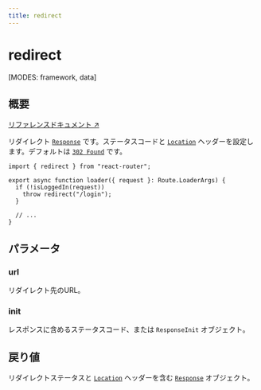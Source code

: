 ```yaml
---
title: redirect
---
```


# redirect

<!--
⚠️ ⚠️ IMPORTANT ⚠️ ⚠️ 

Thank you for helping improve our documentation!

This file is auto-generated from the JSDoc comments in the source
code, so please edit the JSDoc comments in the file below and this
file will be re-generated once those changes are merged.

https://github.com/remix-run/react-router/blob/main/packages/react-router/lib/router/utils.ts
-->

[MODES: framework, data]

## 概要

[リファレンスドキュメント ↗](https://api.reactrouter.com/v7/variables/react_router.redirect.html)

リダイレクト [`Response`](https://developer.mozilla.org/en-US/docs/Web/API/Response) です。ステータスコードと [`Location`](https://developer.mozilla.org/en-US/docs/Web/HTTP/Headers/Location) ヘッダーを設定します。デフォルトは [`302 Found`](https://developer.mozilla.org/en-US/docs/Web/HTTP/Status/302) です。

```tsx
import { redirect } from "react-router";

export async function loader({ request }: Route.LoaderArgs) {
  if (!isLoggedIn(request))
    throw redirect("/login");
  }

  // ...
}
```

## パラメータ

### url

リダイレクト先のURL。

### init

レスポンスに含めるステータスコード、または `ResponseInit` オブジェクト。

## 戻り値

リダイレクトステータスと [`Location`](https://developer.mozilla.org/en-US/docs/Web/HTTP/Headers/Location) ヘッダーを含む [`Response`](https://developer.mozilla.org/en-US/docs/Web/API/Response) オブジェクト。